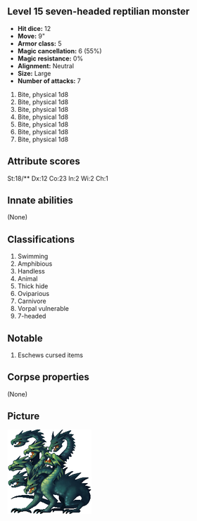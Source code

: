## Level 15 seven-headed reptilian monster
- **Hit dice:** 12
- **Move:** 9"
- **Armor class:** 5
- **Magic cancellation:** 6 (55%)
- **Magic resistance:** 0%
- **Alignment:** Neutral
- **Size:** Large
- **Number of attacks:** 7
1. Bite, physical 1d8
2. Bite, physical 1d8
3. Bite, physical 1d8
4. Bite, physical 1d8
5. Bite, physical 1d8
6. Bite, physical 1d8
7. Bite, physical 1d8
## Attribute scores
St:18/** Dx:12 Co:23 In:2 Wi:2 Ch:1
## Innate abilities
(None)
## Classifications
1. Swimming
2. Amphibious
3. Handless
4. Animal
5. Thick hide
6. Oviparious
7. Carnivore
8. Vorpal vulnerable
9. 7-headed
## Notable
1. Eschews cursed items
## Corpse properties
(None)
## Picture
![Hydra](https://github.com/hyvanmielenpelit/GnollHackTileSet/blob/main/Monsters/hydra/hydra.png)
